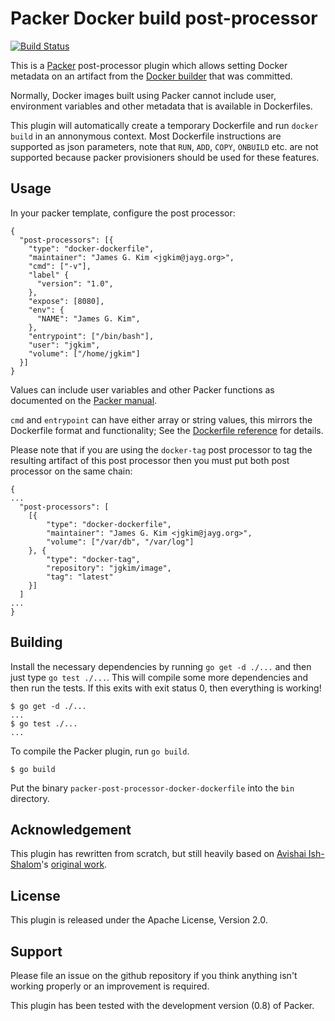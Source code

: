 # Packer Docker build post-processor

[![Build Status](https://travis-ci.org/jgkim/packer-post-processor-docker-dockerfile.svg)](https://travis-ci.org/jgkim/packer-post-processor-docker-dockerfile)

This is a [Packer](http://packer.io/) post-processor plugin which allows setting Docker metadata on an artifact from the [Docker builder](https://packer.io/docs/builders/docker.html) that was committed.

Normally, Docker images built using Packer cannot include user, environment variables and other metadata that is available in Dockerfiles.

This plugin will automatically create a temporary Dockerfile and run `docker build` in an annonymous context. Most Dockerfile instructions are supported as json parameters, note that `RUN`, `ADD`, `COPY`, `ONBUILD` etc. are not supported because packer provisioners should be used for these features.

## Usage

In your packer template, configure the post processor:

    {
      "post-processors": [{
        "type": "docker-dockerfile",
        "maintainer": "James G. Kim <jgkim@jayg.org>",
        "cmd": ["-v"],
        "label" {
          "version": "1.0",
        },
        "expose": [8080],
        "env": {
          "NAME": "James G. Kim",
        },
        "entrypoint": ["/bin/bash"],
        "user": "jgkim",
        "volume": ["/home/jgkim"]
      }]
    }

Values can include user variables and other Packer functions as documented on the [Packer manual](https://packer.io/docs/templates/user-variables.html).

`cmd` and `entrypoint` can have either array or string values, this mirrors the Dockerfile format and functionality; See the [Dockerfile reference](http://docs.docker.com/reference/builder/) for details.

Please note that if you are using the `docker-tag` post processor to tag the resulting artifact of this post processor then you must put both post processor on the same chain:

    {
    ...
      "post-processors": [
        [{
            "type": "docker-dockerfile",
            "maintainer": "James G. Kim <jgkim@jayg.org>",
            "volume": ["/var/db", "/var/log"]
        }, {
            "type": "docker-tag",
            "repository": "jgkim/image",
            "tag": "latest"
        }]
      ]
    ...
    }

## Building

Install the necessary dependencies by running `go get -d ./...` and then just type `go test ./...`. This will compile some more dependencies and then run the tests. If this exits with exit status 0, then everything is working!

    $ go get -d ./...
    ...
    $ go test ./...
    ...

To compile the Packer plugin, run `go build`.

    $ go build

Put the binary `packer-post-processor-docker-dockerfile` into the `bin` directory.

## Acknowledgement

This plugin has rewritten from scratch, but still heavily based on [Avishai Ish-Shalom](https://github.com/avishai-ish-shalom)'s [original work](https://github.com/avishai-ish-shalom/packer-post-processor-docker-dockerfile).

## License

This plugin is released under the Apache License, Version 2.0.

## Support

Please file an issue on the github repository if you think anything isn't working properly or an improvement is required.

This plugin has been tested with the development version (0.8) of Packer.

